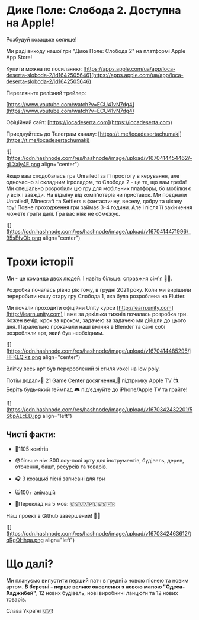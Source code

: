 # Дике Поле: Слобода 2. Доступна на Apple!

Розбудуй козацьке селище!

Ми раді виходу нашої гри "Дике Поле: Слобода 2" на платформі Apple App Store!

Купити можна по посиланню: [https://apps.apple.com/ua/app/loca-deserta-sloboda-2/id1642505646](https://apps.apple.com/ua/app/loca-deserta-sloboda-2/id1642505646)

Перегляньте релізний трейлер:

[https://www.youtube.com/watch?v=ECU41vN7dg4](https://www.youtube.com/watch?v=ECU41vN7dg4)

Офіційний сайт: [https://locadeserta.com](https://locadeserta.com)

Приєднуйтесь до Телеграм каналу: [https://t.me/locadesertachumaki](https://t.me/locadesertachumaki)

![](https://cdn.hashnode.com/res/hashnode/image/upload/v1670414454462/-gLXaly4E.png align="center")

Якщо вам сподобалась гра Unrailed! за її простоту в керування, але одночасно зі складним ігроладом, то Слобода 2 - це те, що вам треба! Ми спеціально розробили цю гру для мобільних платформ, бо мобілки є у всіх і завжди. На відміну від комп'ютерів чи приставок. Ми поєднали Unrailed!, Minecraft та Settlers в фантастичну, веселу, добру та цікаву гру! Повне проходження гри займає 3-4 години. Але і після її закінчення можете грати далі. Гра вас ніяк не обмежує.

![](https://cdn.hashnode.com/res/hashnode/image/upload/v1670414471996/_95sEfvOb.png align="center")

# **Трохи історії**

Ми - це команда двох людей. І навіть більше: справжня сім'я 👦👧.

Розробка почалась рівно рік тому, в грудні 2021 року. Коли ми вирішили переробити нашу стару гру Слобода 1, яка була розроблена на Flutter.

Ми почали проходити офіційни Unity курси [http://learn.unity.com](http://learn.unity.com) і вже за декілька тижнів почалась розробка гри. Кожен вечір, крок за кроком, задачею за задачею ми дійшли до цього дня. Паралельно прокачали наші вміння в Blender та самі собі розробляли арт, який був необхідним.

![](https://cdn.hashnode.com/res/hashnode/image/upload/v1670414485295/jHFKLQikz.png align="center")

Влітку весь арт був перероблений зі стиля voxel на low poly.

Потім додали🌟 21 Game Center досягнення,🌟 підтримку Apple TV 📺. Беріть будь-який геймпад 🎮 під'єднуйте до iPhone/Apple TV та грайте!

![](https://cdn.hashnode.com/res/hashnode/image/upload/v1670342432201/5S6pALcED.jpg align="left")

## Чисті факти:

*   🤯1105 комітів
    
*   😳більше ніж 300 лоу-полі арту для інструментів, будівель, дерев, оточення, башт, ресурсів та товарів.
    
*   🎧 3 козацькі пісні записані для гри
    
*   🙀100+ анімацій
    
*   🫢Переклад на 5 мов: 🇺🇸🇺🇦🇵🇱🇪🇸🇫🇷
    

Наш проект в Github завершений! 👏🏻

![](https://cdn.hashnode.com/res/hashnode/image/upload/v1670342463612/tqRgOHhqa.png align="left")

# Що далі?

Ми плануємо випустити перший патч в грудні з новою піснею та новим артом. **В березні - перше велике оновлення з новою мапою "Одеса-Хаджибей"**, 12 нових будівель, нові виробничі ланцюги та 12 нових товарів.

Слава Україні 🇺🇦!